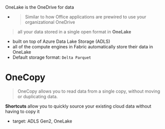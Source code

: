 OneLake is the OneDrive for data
- > Similar to how Office applications are prewired to use your organizational OneDrive

> all your data stored in a single open format in **OneLake**
- built on top of Azure Data Lake Storage (ADLS)
- all of the compute engines in Fabric automatically store their data in OneLake
- Default storage format: `Delta Parquet`
# OneCopy
> OneCopy allows you to read data from a single copy, without moving or duplicating data.

**Shortcuts** allow you to quickly source your existing cloud data without having to copy it
- target: ADLS Gen2, OneLake

